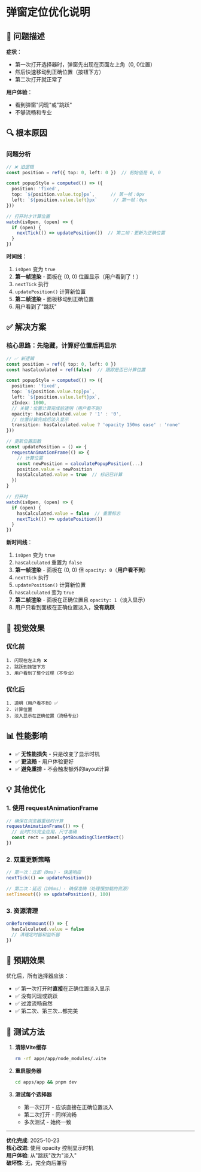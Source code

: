 # 弹窗定位优化说明

## 🐛 问题描述

**症状**：
- 第一次打开选择器时，弹窗先出现在页面左上角（0, 0位置）
- 然后快速移动到正确位置（按钮下方）
- 第二次打开就正常了

**用户体验**：
- 看到弹窗"闪现"或"跳跃"
- 不够流畅和专业

## 🔍 根本原因

### 问题分析

```typescript
// ❌ 旧逻辑
const position = ref({ top: 0, left: 0 })  // 初始值是 0, 0

const popupStyle = computed(() => ({
  position: 'fixed',
  top: `${position.value.top}px`,      // 第一帧：0px
  left: `${position.value.left}px`      // 第一帧：0px
}))

// 打开时才计算位置
watch(isOpen, (open) => {
  if (open) {
    nextTick(() => updatePosition())  // 第二帧：更新为正确位置
  }
})
```

**时间线**：
1. `isOpen` 变为 `true`
2. **第一帧渲染** - 面板在 (0, 0) 位置显示（用户看到了！）
3. `nextTick` 执行
4. `updatePosition()` 计算新位置
5. **第二帧渲染** - 面板移动到正确位置
6. 用户看到了"跳跃"

## ✅ 解决方案

### 核心思路：先隐藏，计算好位置后再显示

```typescript
// ✅ 新逻辑
const position = ref({ top: 0, left: 0 })
const hasCalculated = ref(false)  // 跟踪是否已计算位置

const popupStyle = computed(() => ({
  position: 'fixed',
  top: `${position.value.top}px`,
  left: `${position.value.left}px`,
  zIndex: 1000,
  // 关键：位置计算完成前透明（用户看不到）
  opacity: hasCalculated.value ? '1' : '0',
  // 位置计算完成后淡入显示
  transition: hasCalculated.value ? 'opacity 150ms ease' : 'none'
}))

// 更新位置函数
const updatePosition = () => {
  requestAnimationFrame(() => {
    // 计算位置
    const newPosition = calculatePopupPosition(...)
    position.value = newPosition
    hasCalculated.value = true  // 标记已计算
  })
}

// 打开时
watch(isOpen, (open) => {
  if (open) {
    hasCalculated.value = false  // 重置标志
    nextTick(() => updatePosition())
  }
})
```

**新时间线**：
1. `isOpen` 变为 `true`
2. `hasCalculated` 重置为 `false`
3. **第一帧渲染** - 面板在 (0, 0) 但 `opacity: 0`（**用户看不到**）
4. `nextTick` 执行
5. `updatePosition()` 计算新位置
6. `hasCalculated` 变为 `true`
7. **第二帧渲染** - 面板在正确位置且 `opacity: 1`（淡入显示）
8. 用户只看到面板在正确位置淡入，**没有跳跃**

## 🎨 视觉效果

### 优化前
```
1. 闪现在左上角 ❌
2. 跳跃到按钮下方
3. 用户看到了整个过程（不专业）
```

### 优化后
```
1. 透明（用户看不到）✅
2. 计算位置
3. 淡入显示在正确位置（流畅专业）
```

## 📊 性能影响

- ✅ **无性能损失** - 只是改变了显示时机
- ✅ **更流畅** - 用户体验更好
- ✅ **避免重排** - 不会触发额外的layout计算

## 💡 其他优化

### 1. 使用 requestAnimationFrame

```typescript
// 确保在浏览器重绘时计算
requestAnimationFrame(() => {
  // 此时CSS完全应用，尺寸准确
  const rect = panel.getBoundingClientRect()
})
```

### 2. 双重更新策略

```typescript
// 第一次：立即（0ms）- 快速响应
nextTick(() => updatePosition())

// 第二次：延迟（100ms）- 确保准确（处理慢加载的资源）
setTimeout(() => updatePosition(), 100)
```

### 3. 资源清理

```typescript
onBeforeUnmount(() => {
  hasCalculated.value = false
  // 清理定时器和监听器
})
```

## 🎯 预期效果

优化后，所有选择器应该：
- ✅ 第一次打开时**直接**在正确位置淡入显示
- ✅ 没有闪现或跳跃
- ✅ 过渡流畅自然
- ✅ 第二次、第三次...都完美

## 🧪 测试方法

1. **清除Vite缓存** 
   ```bash
   rm -rf apps/app/node_modules/.vite
   ```

2. **重启服务器**
   ```bash
   cd apps/app && pnpm dev
   ```

3. **测试每个选择器**
   - 第一次打开 - 应该直接在正确位置淡入
   - 第二次打开 - 同样流畅
   - 多次测试 - 始终一致

---

**优化完成**: 2025-10-23  
**核心改进**: 使用 opacity 控制显示时机  
**用户体验**: 从"跳跃"改为"淡入"  
**破坏性**: 无，完全向后兼容

